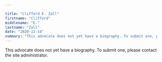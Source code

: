 ```yaml
---

title: "Clifford E. Zall"
firstname: "Clifford"
middlename: "E."
lastname: "Zall"
date: "2020-12-14"
summary: "This advocate does not yet have a biography. To submit one, please contact the site administrator."
---
```

This advocate does not yet have a biography. To submit one, please contact the site administrator.

